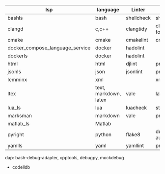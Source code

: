 | lsp                             | language              | Linter     | Format                     |
| ------------------------------- | --------------------- | ---------- | -------------------------- |
| bashls                          | bash                  | shellcheck | shfmt                      |
| clangd                          | c,c++                 | clangtidy  | clang-format(clang_format) |
| cmake                           | cmake                 | cmakelint  | cmakeformat                |
| docker_compose_language_service | docker                | hadolint   |                            |
| dockerls                        | docker                | hadolint   |                            |
| html                            | html                  | djlint     | prettier                   |
| jsonls                          | json                  | jsonlint   | prettier                   |
| lemminx                         | xml                   |            | xmlformatter               |
| ltex                            | text, markdown, latex | vale       | latexindent                |
| lua_ls                          | lua                   | luacheck   | stylua                     |
| marksman                        | markdown              | vale       | prettier                   |
| matlab_ls                       | Matlab                |            |                            |
| pyright                         | python                | flake8     | docformatter, autopep8     |
| yamlls                          | yaml                  | yamllint   | prettier                   |



dap: bash-debug-adapter, cpptools, debugpy, mockdebug

- codelldb
